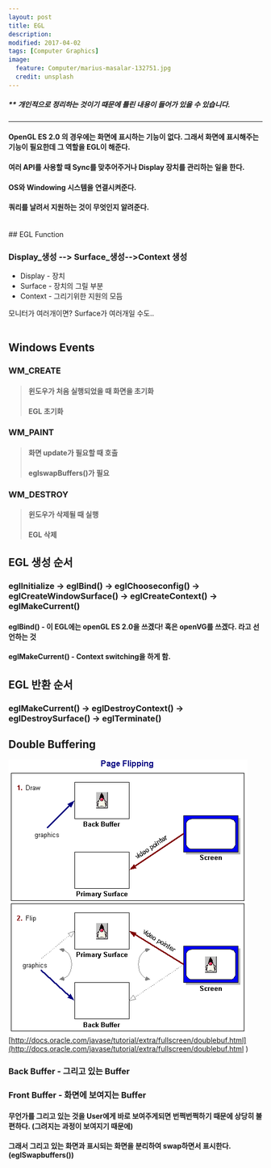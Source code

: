 ```yaml
---
layout: post
title: EGL
description:
modified: 2017-04-02
tags: [Computer Graphics]
image:
  feature: Computer/marius-masalar-132751.jpg
  credit: unsplash
---
```

##### ** 개인적으로 정리하는 것이기 때문에 틀린 내용이 들어가 있을 수 있습니다.
---
#### OpenGL ES 2.0 의 경우에는 화면에 표시하는 기능이 없다. 그래서 화면에 표시해주는 기능이 필요한데 그 역할을 EGL이 해준다.
#### 여러 API를 사용할 때 Sync를 맞추어주거나 Display 장치를 관리하는 일을 한다.
#### OS와 Windowing 시스템을 연결시켜준다.
#### 쿼리를 날려서 지원하는 것이 무엇인지 알려준다.
<br />
## EGL Function

### Display_생성 --> Surface_생성-->Context 생성

- Display - 장치
- Surface - 장치의 그릴 부분
- Context - 그리기위한 지원의 모듬

모니터가 여러개이면? Surface가 여러개일 수도..
<br />
<br />
## Windows Events

### WM_CREATE
> #### 윈도우가 처음 실행되었을 때 화면을 초기화
> #### EGL 초기화

### WM_PAINT
> #### 화면 update가 필요할 때 호출
> #### eglswapBuffers()가 필요

### WM_DESTROY
> #### 윈도우가 삭제될 때 실행
> #### EGL 삭제

## EGL 생성 순서

### eglInitialize -> eglBind() -> eglChooseconfig() -> eglCreateWindowSurface() -> eglCreateContext() -> eglMakeCurrent()

#### eglBind() - 이 EGL에는 openGL ES 2.0을 쓰겠다! 혹은 openVG를 쓰겠다. 라고 선언하는 것
#### eglMakeCurrent() - Context switching을 하게 함.

## EGL 반환 순서

### eglMakeCurrent() -> eglDestroyContext() -> eglDestroySurface() -> eglTerminate()


## Double Buffering
![DoubleBuffering](/images/CG/DoubleBuffering.gif)
[http://docs.oracle.com/javase/tutorial/extra/fullscreen/doublebuf.html](http://docs.oracle.com/javase/tutorial/extra/fullscreen/doublebuf.html
)

### Back Buffer - 그리고 있는 Buffer
### Front Buffer - 화면에 보여지는 Buffer

#### 무언가를 그리고 있는 것을 User에게 바로 보여주게되면 번쩍번쩍하기 때문에 상당히 불편하다. (그려지는 과정이 보여지기 때문에)
#### 그래서 그리고 있는 화면과 표시되는 화면을 분리하여 swap하면서 표시한다. (eglSwapbuffers())
